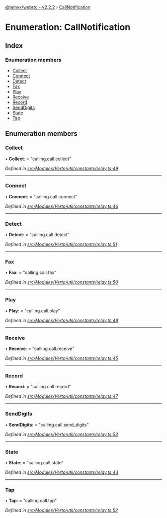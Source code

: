 [@telnyx/webrtc - v2.2.2](../README.md) › [CallNotification](callnotification.md)

# Enumeration: CallNotification

## Index

### Enumeration members

* [Collect](callnotification.md#collect)
* [Connect](callnotification.md#connect)
* [Detect](callnotification.md#detect)
* [Fax](callnotification.md#fax)
* [Play](callnotification.md#play)
* [Receive](callnotification.md#receive)
* [Record](callnotification.md#record)
* [SendDigits](callnotification.md#senddigits)
* [State](callnotification.md#state)
* [Tap](callnotification.md#tap)

## Enumeration members

###  Collect

• **Collect**: = "calling.call.collect"

*Defined in [src/Modules/Verto/util/constants/relay.ts:49](https://github.com/team-telnyx/webrtc/blob/main/packages/js/src/Modules/Verto/util/constants/relay.ts#L49)*

___

###  Connect

• **Connect**: = "calling.call.connect"

*Defined in [src/Modules/Verto/util/constants/relay.ts:46](https://github.com/team-telnyx/webrtc/blob/main/packages/js/src/Modules/Verto/util/constants/relay.ts#L46)*

___

###  Detect

• **Detect**: = "calling.call.detect"

*Defined in [src/Modules/Verto/util/constants/relay.ts:51](https://github.com/team-telnyx/webrtc/blob/main/packages/js/src/Modules/Verto/util/constants/relay.ts#L51)*

___

###  Fax

• **Fax**: = "calling.call.fax"

*Defined in [src/Modules/Verto/util/constants/relay.ts:50](https://github.com/team-telnyx/webrtc/blob/main/packages/js/src/Modules/Verto/util/constants/relay.ts#L50)*

___

###  Play

• **Play**: = "calling.call.play"

*Defined in [src/Modules/Verto/util/constants/relay.ts:48](https://github.com/team-telnyx/webrtc/blob/main/packages/js/src/Modules/Verto/util/constants/relay.ts#L48)*

___

###  Receive

• **Receive**: = "calling.call.receive"

*Defined in [src/Modules/Verto/util/constants/relay.ts:45](https://github.com/team-telnyx/webrtc/blob/main/packages/js/src/Modules/Verto/util/constants/relay.ts#L45)*

___

###  Record

• **Record**: = "calling.call.record"

*Defined in [src/Modules/Verto/util/constants/relay.ts:47](https://github.com/team-telnyx/webrtc/blob/main/packages/js/src/Modules/Verto/util/constants/relay.ts#L47)*

___

###  SendDigits

• **SendDigits**: = "calling.call.send_digits"

*Defined in [src/Modules/Verto/util/constants/relay.ts:53](https://github.com/team-telnyx/webrtc/blob/main/packages/js/src/Modules/Verto/util/constants/relay.ts#L53)*

___

###  State

• **State**: = "calling.call.state"

*Defined in [src/Modules/Verto/util/constants/relay.ts:44](https://github.com/team-telnyx/webrtc/blob/main/packages/js/src/Modules/Verto/util/constants/relay.ts#L44)*

___

###  Tap

• **Tap**: = "calling.call.tap"

*Defined in [src/Modules/Verto/util/constants/relay.ts:52](https://github.com/team-telnyx/webrtc/blob/main/packages/js/src/Modules/Verto/util/constants/relay.ts#L52)*

